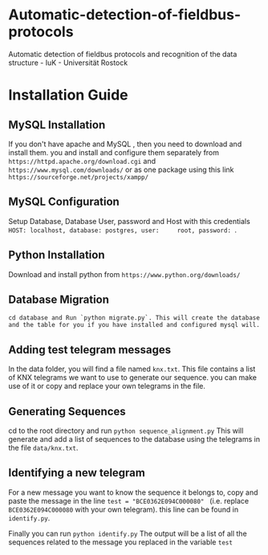 # Automatic-detection-of-fieldbus-protocols
Automatic detection of fieldbus protocols and recognition of the data structure - IuK - Universität Rostock

# Installation Guide

## MySQL Installation

If you don't have apache and MySQL , then you need to download and install them. you and install and configure  them separately from `https://httpd.apache.org/download.cgi` and `https://www.mysql.com/downloads/`  or as one package using this link `https://sourceforge.net/projects/xampp/`

## MySQL Configuration
Setup Database, Database User, password and Host with this credentials 
``
        HOST: localhost,
        database: postgres,
        user:     root,
        password: 
``. 

## Python Installation

Download and install python from `https://www.python.org/downloads/` 

## Database Migration

``
cd database and Run `python migrate.py`.
This will create the database and the table for you if you have installed and configured mysql will.
``

## Adding test telegram messages

In the data folder, you will find a file named `knx.txt`. This file contains a list of KNX telegrams we want to use to generate our sequence. you can make use of it or copy and replace your own telegrams in the file.

## Generating Sequences

cd to the root directory and run `python sequence_alignment.py`
This will generate and add a list of sequences to the database using the telegrams in the file `data/knx.txt`.

## Identifying a new telegram 

For a new message you want to know the sequence it belongs to, copy and paste the message in the line `test = "BCE0362E094C000080" ` (i.e. replace `BCE0362E094C000080` with your own telegram). this line can be found in `identify.py`.

Finally you can run `python identify.py`
The output will be a list of all the sequences related to the message you replaced in the variable `test`